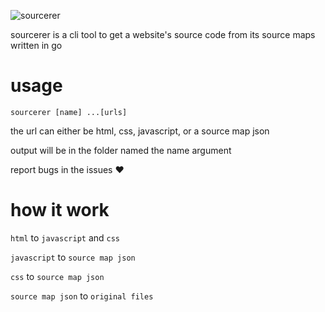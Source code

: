 ![sourcerer](https://user-images.githubusercontent.com/68407783/163922237-d4344eea-a856-4e85-acd4-3af37d2304b9.svg)

sourcerer is a cli tool to get a website's source code from its source maps written in go

# usage

```
sourcerer [name] ...[urls]
```

the url can either be html, css, javascript, or a source map json

output will be in the folder named the name argument

report bugs in the issues ♥

# how it work

`html` to `javascript` and `css`

`javascript` to `source map json`

`css` to `source map json`

`source map json` to `original files`
